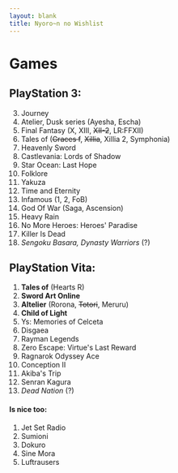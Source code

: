 ```yaml
---
layout: blank
title: Nyoro~n no Wishlist
---
```


# Games

## PlayStation 3:
3. Journey
4. Atelier, Dusk series (Ayesha, Escha)
5. Final Fantasy (X, XIII, <del>XII-2</del>, LR:FFXII)
6. Tales of (<del>Graces f</del>, <del>Xillia</del>, Xillia 2, Symphonia)
7. Heavenly Sword
8. Castlevania: Lords of Shadow
9. Star Ocean: Last Hope
11. Folklore
12. Yakuza
13. Time and Eternity
14. Infamous (1, 2, FoB)
15. God Of War (Saga, Ascension)
16. Heavy Rain
18. No More Heroes: Heroes' Paradise
19. Killer Is Dead
21. _Sengoku Basara, Dynasty Warriors_ (?)


## PlayStation Vita:
1. **Tales of** (Hearts R)
2. **Sword Art Online**
2. **Altelier** (Rorona, <del>Totori</del>, Meruru)
3. **Child of Light**
5. Ys: Memories of Celceta
6. Disgaea
7. Rayman Legends
8. Zero Escape: Virtue's Last Reward
9. Ragnarok Odyssey Ace
10. Conception II
11. Akiba's Trip
12. Senran Kagura
13. _Dead Nation_ (?)

#### Is nice too:
1. Jet Set Radio
2. Sumioni
3. Dokuro
4. Sine Mora
5. Luftrausers
